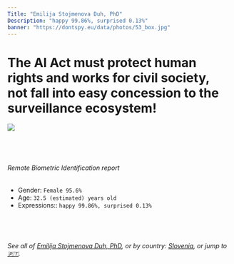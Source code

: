 ```yaml
---
Title: "Emilija Stojmenova Duh, PhD"
Description: "happy 99.86%, surprised 0.13%"
banner: "https://dontspy.eu/data/photos/53_box.jpg"
---
```


# The AI Act must protect human rights and works for civil society, not fall into easy concession to the surveillance ecosystem!

<link rel="stylesheet" type="text/css" href="/css/blog.css" />

<div class="is-fake" hidden>

_This is a **fake picture**_, we collect these anyway [because the AI Act](why-deepfake) negotiation moves in a way that would create more mess in our lives! for a longer explanation, read [The Dual Threat: How Losing the Biometric Battle Fuels Deepfake Proliferation](/blog/the-dual-threat-how-losing-the-biometric-battle-fuels-deepfake-proliferation/)

</div>

<!-- <img src="https://dontspy.eu/data/photos/54_box.jpg" /> -->
<img src="https://dontspy.eu/data/photos/53_box.jpg" />

## <br>

###### Remote Biometric Identification report

* <span class="label">Gender:</span> `Female 95.6%`
* <span class="label">Age:</span> `32.5 (estimated) years old`
* <span class="label">Expressions::</span> `happy 99.86%, surprised 0.13%`

## <br>

###### See all of [Emilija Stojmenova Duh, PhD](/policymaker#Emilija%20Stojmenova%20Duh%2C%20PhD), or by country: [Slovenia](/country#Slovenia), or jump to [🇵🇹](/x/28).

## <br>